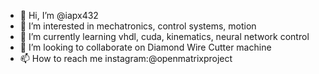 - 👋 Hi, I’m @iapx432
- 👀 I’m interested in mechatronics, control systems, motion
- 🌱 I’m currently learning vhdl, cuda, kinematics, neural network control
- 💞️ I’m looking to collaborate on Diamond Wire Cutter machine
- 📫 How to reach me instagram:@openmatrixproject

<!---
iapx432/iapx432 is a ✨ special ✨ repository because its `README.md` (this file) appears on your GitHub profile.
You can click the Preview link to take a look at your changes.
--->
